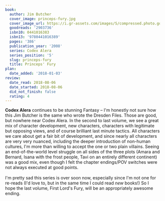 ```yaml
---
book:
  author: Jim Butcher
  cover_image: princeps-fury.jpg
  cover_image_url: https://i.gr-assets.com/images/S/compressed.photo.goodreads.com/books/1315082776l/2903736._SX98_.jpg
  goodreads: '2903736'
  isbn10: 0441016383
  isbn13: '9780441016389'
  pages: '386'
  publication_year: '2008'
  series: Codex Alera
  series_position: '5'
  slug: princeps-fury
  title: Princeps' Fury
plan:
  date_added: '2018-01-03'
review:
  date_read: 2018-08-06
  date_started: 2018-08-06
  did_not_finish: false
  rating: 4
---
```


**Codex Alera** continues to be stunning Fantasy – I'm honestly not sure how this Jim Butcher is the same who wrote the Dresden Files. Those are good, but nowhere near Codex Alera. In the second to last volume, we see a great mix of character development, new characters, characters with legitimate but opposing views, and of course brilliant last minute tactics. All characters we care about get a fair bit of development, and since nearly all characters are very very nuanced, including the deeper introduction of non-human cultures, I'm more than willing to accept the one or two plain villains. Seeing an end-of-the-world level struggle on all sides of the three plots (Amara and Bernard, Isana with the frost people, Tavi on an entirely different continent) was a good mix, even though I felt the chapter endings/POV switches were not always executed at good points.<br /><br />I'm pretty sad this series is over soon now, especially since I'm not one for re-reads (I'd love to, but in the same time I could read *new* books!) So I hope the last volume, First Lord's Fury, will be an appropriately awesome ending.
